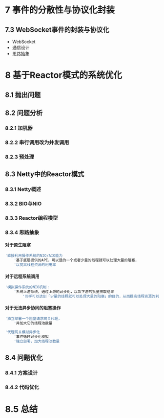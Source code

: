 # 7 事件的分散性与协议化封装

## 7.3 WebSocket事件的封装与协议化

- WebSocket
- 通信设计
- 思路抽象









# 8 基于Reactor模式的系统优化

## 8.1 抛出问题

## 8.2 问题分析

### 8.2.1 加机器

### 8.2.2 串行调用改为并发调用

### 8.2.3 预处理



## 8.3 Netty中的Reactor模式

### 8.3.1 Netty概述

### 8.3.2 BIO与NIO

### 8.3.3 Reactor编程模型

### 8.3.4 思路抽象

#### 对于原生阻塞

```bash
'直接利用操作系统的NIO/AIO能力
	'基于底层提供的API，可以是的一个或者少量的线程就可以处理大量的阻塞，
	'以提高线程资源的利用率
```



#### 对于远程系统调用

```bash
'模拟操作系统的NIO机制：
	'系统上游系统，通过上游的异步化，以及下游的批量捞取结果
		'同样可以达到「少量的线程就可以处理大量的阻塞」的目的，从而提高线程资源的利用率
```



#### 对于无法异步协同的阻塞操作

```bash
'独立部署一个阻塞请求网关代理，
	'并加大它的线程池数量
	
'代理网关模拟异步化
	'事件循环异步化模拟
	'独立部署，加大线程池数量
```





## 8.4 问题优化

### 8.4.1 方案设计

### 8.4.2 代码优化



# 8.5 总结
